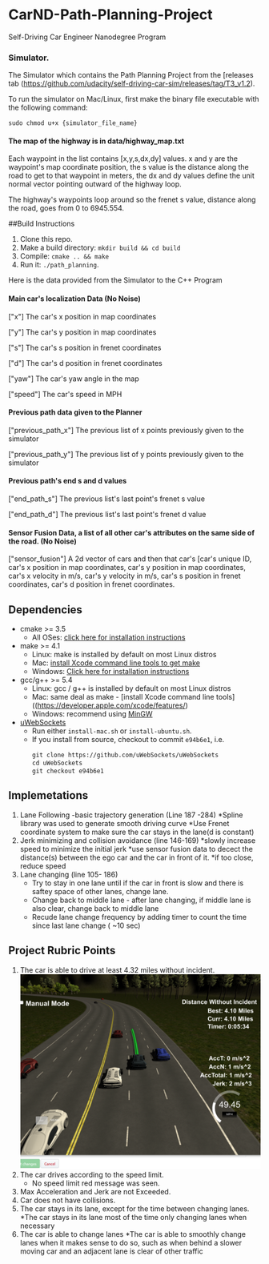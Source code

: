 [//]: # (Image References)
[image1]: result_screenshot.PNG  "result screenshot"
[image2]: result_screenshot_error.PNG  "result screenshot with error"
# CarND-Path-Planning-Project
Self-Driving Car Engineer Nanodegree Program
   
### Simulator.
The Simulator which contains the Path Planning Project from the [releases tab (https://github.com/udacity/self-driving-car-sim/releases/tag/T3_v1.2).  

To run the simulator on Mac/Linux, first make the binary file executable with the following command:
```shell
sudo chmod u+x {simulator_file_name}
```
#### The map of the highway is in data/highway_map.txt
Each waypoint in the list contains  [x,y,s,dx,dy] values. x and y are the waypoint's map coordinate position, the s value is the distance along the road to get to that waypoint in meters, the dx and dy values define the unit normal vector pointing outward of the highway loop.

The highway's waypoints loop around so the frenet s value, distance along the road, goes from 0 to 6945.554.

##Build Instructions

1. Clone this repo.
2. Make a build directory: `mkdir build && cd build`
3. Compile: `cmake .. && make`
4. Run it: `./path_planning`.

Here is the data provided from the Simulator to the C++ Program

#### Main car's localization Data (No Noise)

["x"] The car's x position in map coordinates

["y"] The car's y position in map coordinates

["s"] The car's s position in frenet coordinates

["d"] The car's d position in frenet coordinates

["yaw"] The car's yaw angle in the map

["speed"] The car's speed in MPH

#### Previous path data given to the Planner

["previous_path_x"] The previous list of x points previously given to the simulator

["previous_path_y"] The previous list of y points previously given to the simulator

#### Previous path's end s and d values 

["end_path_s"] The previous list's last point's frenet s value

["end_path_d"] The previous list's last point's frenet d value

#### Sensor Fusion Data, a list of all other car's attributes on the same side of the road. (No Noise)

["sensor_fusion"] A 2d vector of cars and then that car's [car's unique ID, car's x position in map coordinates, car's y position in map coordinates, car's x velocity in m/s, car's y velocity in m/s, car's s position in frenet coordinates, car's d position in frenet coordinates. 

## Dependencies

* cmake >= 3.5
  * All OSes: [click here for installation instructions](https://cmake.org/install/)
* make >= 4.1
  * Linux: make is installed by default on most Linux distros
  * Mac: [install Xcode command line tools to get make](https://developer.apple.com/xcode/features/)
  * Windows: [Click here for installation instructions](http://gnuwin32.sourceforge.net/packages/make.htm)
* gcc/g++ >= 5.4
  * Linux: gcc / g++ is installed by default on most Linux distros
  * Mac: same deal as make - [install Xcode command line tools]((https://developer.apple.com/xcode/features/)
  * Windows: recommend using [MinGW](http://www.mingw.org/)
* [uWebSockets](https://github.com/uWebSockets/uWebSockets)
  * Run either `install-mac.sh` or `install-ubuntu.sh`.
  * If you install from source, checkout to commit `e94b6e1`, i.e.
    ```
    git clone https://github.com/uWebSockets/uWebSockets 
    cd uWebSockets
    git checkout e94b6e1
    ```
## Implemetations
1. Lane Following -basic trajectory generation (Line 187 -284)
   *Spline library was used to generate smooth driving curve
   *Use Frenet coordinate system to make sure the car stays in the lane(d is constant)
2. Jerk minimizing and collision avoidance (line 146-169)
   *slowly increase speed to minimize the initial jerk
   *use sensor fusion data to decect the distance(s) between the ego car and the car in front of it.
   *if too close, reduce speed 
3. Lane changing (line 105- 186)
   * Try to stay in one lane until if the car in front is slow and there is saftey space of other lanes, change lane.
   * Change back to middle lane - after lane changing, if middle lane is also clear, change back to middle lane
   * Recude lane change frequency by adding timer to count the time since last lane change ( ~10 sec)

## Project Rubric Points
1.  The car is able to drive at least 4.32 miles without incident.
![4.10 miles][image1]
2. The car drives according to the speed limit.
   * No speed limit red message was seen.
3. Max Acceleration and Jerk are not Exceeded.
4. Car does not have collisions.
5. The car stays in its lane, except for the time between changing lanes.
   *The car stays in its lane most of the time only changing lanes when necessary
6. The car is able to change lanes
   *The car is able to smoothly change lanes when it makes sense to do so, such as when behind a slower moving car and an adjacent lane is clear of other traffic






